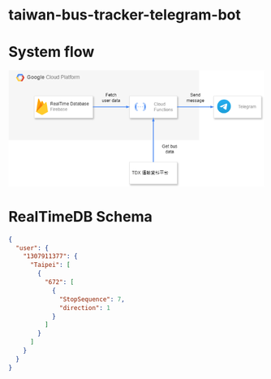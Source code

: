 # taiwan-bus-tracker-telegram-bot

# System flow

![diagram](./diagram/system_flow.png)

# RealTimeDB Schema
```json
{
  "user": {
    "1307911377": {
      "Taipei": [
        {
          "672": [
            {
              "StopSequence": 7,
              "direction": 1
            }
          ]
        }
      ]
    }
  }
}
```
